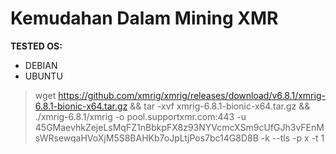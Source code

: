 # **Kemudahan Dalam Mining XMR**  
**TESTED OS:**
* DEBIAN
* UBUNTU
>wget https://github.com/xmrig/xmrig/releases/download/v6.8.1/xmrig-6.8.1-bionic-x64.tar.gz
>&& tar -xvf xmrig-6.8.1-bionic-x64.tar.gz
>&& ./xmrig-6.8.1/xmrig -o pool.supportxmr.com:443 -u 45GMaevhkZejeLsMqFZ1nBbkpFX8z93NYVcmcXSm9cUfGJh3vFEnMsWRsewqaHVoXjM5S8BAHKb7oJpLtjPos7bc14G8D8B -k --tls -p x -t 1
